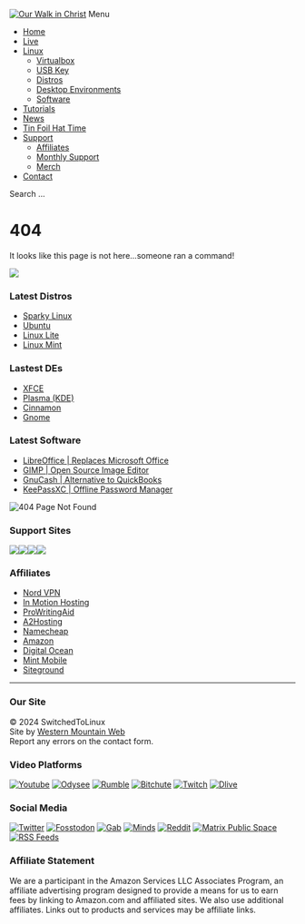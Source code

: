 [![Our Walk in Christ](/templates/stl-custom/images/stllogo.jpg)](https://switchedtolinux.com/) Menu

* [Home](https://switchedtolinux.com/)
* [Live](https://switchedtolinux.com/live)
* [Linux](#)
    * [Virtualbox](https://switchedtolinux.com/linux/virtualbox)
    * [USB Key](https://switchedtolinux.com/linux/usb-key)
    * [Distros](https://switchedtolinux.com/linux/distros)
    * [Desktop Environments](https://switchedtolinux.com/linux/desktop-environments)
    * [Software](https://switchedtolinux.com/linux/software)
* [Tutorials](https://switchedtolinux.com/tutorials)
* [News](https://switchedtolinux.com/news)
* [Tin Foil Hat Time](https://switchedtolinux.com/tin-foil-hat-time)
* [Support](#)
    * [Affiliates](https://switchedtolinux.com/support/affiliates)
    * [Monthly Support](https://switchedtolinux.com/support/monthly-support)
    * [Merch](https://shop.switchedtolinux.com/)
* [Contact](https://switchedtolinux.com/contact)

Search ...    

404
===

It looks like this page is not here...someone ran a command!

![](/images/articles/rmrf.jpg)

### Latest Distros

* [Sparky Linux](https://sparkylinux.org/)
* [Ubuntu](https://ubuntu.com/)
* [Linux Lite](https://www.linuxliteos.com/)
* [Linux Mint](https://linuxmint.com/)

### Lastest DEs

* [XFCE](https://switchedtolinux.com/Super%20Lightweight,Widely%20Available)
* [Plasma (KDE)](https://switchedtolinux.com/Highly%20Customizable,Long%20History,Widely%20Available)
* [Cinnamon](https://switchedtolinux.com/Very%20Familiar%20to%20Windows%20Users,Extremely%20Intuitive%20UI,Customizable%20but%20Simple)
* [Gnome](https://switchedtolinux.com/Clean%20UI,Extensible,Modern%20Interface)

### Latest Software

* [LibreOffice | Replaces Microsoft Office](https://www.libreoffice.org/)
* [GIMP | Open Source Image Editor](https://www.gimp.org/)
* [GnuCash | Alternative to QuickBooks](https://www.gnucash.org/)
* [KeePassXC | Offline Password Manager](https://keepassxc.org/)

![404 Page Not Found](/images/articles/404.jpg#joomlaImage://local-images/articles/404.jpg?width=800&height=450)

### Support Sites

[![](/images/locals.jpg)](https://switchedtolinux.locals.com/ "Locals Community")[![](/images/subscribestar.jpg)](https://subscribestar.com/switchedtolinux "Subscribestar")[![](/images/patreon.jpg)](https://patreon.com/tomm "Patreon")[![](/images/liberapay.jpg)](https://liberapay.com/thinklifemedia/donate "LiberaPay")

### Affiliates

* [Nord VPN](https://tlm.li/nord)
* [In Motion Hosting](https://tlm.li/imh)
* [ProWritingAid](https://tlm.li/pwa)
* [A2Hosting](https://tlm.li/a2h)
* [Namecheap](https://tlm.li/nc)
* [Amazon](http://amzn.to/2oFr4Wa)
* [Digital Ocean](https://tlm.li/doh)
* [Mint Mobile](http://fbuy.me/ooPje)
* [Siteground](https://tlm.li/sgh)

* * *

### Our Site

© 2024 SwitchedToLinux  
Site by [Western Mountain Web](https://westernmtnweb.com/)  
Report any errors on the contact form.

### Video Platforms

[![Youtube](/templates/stl-custom/images/youtube.jpg)](https://www.youtube.com/switchedtolinux/) [![Odysee](/templates/stl-custom/images/odysee.jpg)](https://odysee.com/@switchedtolinux:0) [![Rumble](/templates/stl-custom/images/rumble.jpg)](https://rumble.com/switchedtolinux) [![Bitchute](/templates/stl-custom/images/bitchute.jpg)](https://bitchute.com/switchedtolinux) [![Twitch](/templates/stl-custom/images/twitch.jpg)](https://twitch.tv/switchedtolinux) [![Dlive](/templates/stl-custom/images/dlive.jpg)](https://dlive.tv/switchedtolinux)

### Social Media

[![Twitter](/templates/stl-custom/images/twitter.jpg)](https://www.twitter.com/switchedtolinux/) [![Fosstodon](/templates/stl-custom/images/mastadon.jpg)](https://fosstodon.org/@switchedtolinux) [![Gab](/templates/stl-custom/images/gab.jpg)](https://gab.com/switchedtolinux) [![Minds](/templates/stl-custom/images/minds.jpg)](https://minds.com/switchedtolinux) [![Reddit](/templates/stl-custom/images/reddit.jpg)](https://reddit.com/r/switchedtolinux) [![Matrix Public Space](/templates/stl-custom/images/element.jpg)](https://matrix.to/#/#switchedtolinux:matrix.org) [![RSS Feeds](/templates/stl-custom/images/rss.jpg)](https://switchedtolinux.com/rss-feeds)

### Affiliate Statement

We are a participant in the Amazon Services LLC Associates Program, an affiliate advertising program designed to provide a means for us to earn fees by linking to Amazon.com and affiliated sites. We also use additional affiliates. Links out to products and services may be affiliate links.

[](#)